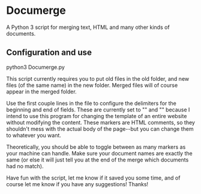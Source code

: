 # Documerge
A Python 3 script for merging text, HTML and many other kinds of documents.

## Configuration and use
python3 Documerge.py

This script currently requires you to put old files in the old folder, and new files (of the same name) in the new folder. Merged files will of course appear in the merged folder.

Use the first couple lines in the file to configure the delimiters for the beginning and end of fields. These are currently set to "<!-- marker start-->" and "<!-- marker end-->" because I intend to use this program for changing the template of an entire website without modifying the content. These markers are HTML comments, so they shouldn't mess with the actual body of the page--but you can change them to whatever you want.

Theoretically, you should be able to toggle between as many markers as your machine can handle. Make sure your document names are exactly the same (or else it will just tell you at the end of the merge which documents had no match).

Have fun with the script, let me know if it saved you some time, and of course let me know if you have any suggestions! Thanks!
